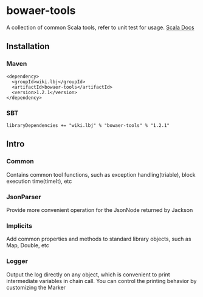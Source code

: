 # bowaer-tools

A collection of common Scala tools, refer to unit test for usage. 
[Scala Docs](https://lotcher.github.io/bowaer-tools/)

## Installation

### Maven

```shell
<dependency>
  <groupId>wiki.lbj</groupId>
  <artifactId>bowaer-tools</artifactId>
  <version>1.2.1</version>
</dependency>
```

### SBT

```shell
libraryDependencies += "wiki.lbj" % "bowaer-tools" % "1.2.1"
```



## Intro

### Common

Contains common tool functions, such as exception handling(triable), block execution time(timeIt), etc

### JsonParser

Provide more convenient operation for the JsonNode returned by Jackson

### Implicits

Add common properties and methods to standard library objects, such as Map, Double, etc

### Logger

Output the log directly on any object, which is convenient to print intermediate variables in chain call. You can control the printing behavior by customizing the Marker